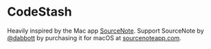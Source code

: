 # CodeStash

Heavily inspired by the Mac app [SourceNote](https://www.sourcenoteapp.com/). Support SourceNote by [@dabbott](https://github.com/dabbott) by purchasing it for macOS at [sourcenoteapp.com](https://www.sourcenoteapp.com/).


